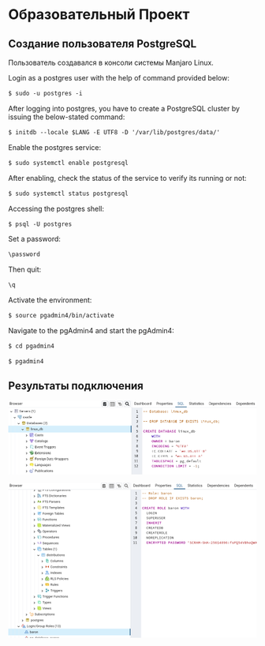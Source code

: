 # Образовательный Проект

## Создание пользователя PostgreSQL
Пользователь создавался в консоли системы Manjaro Linux.

Login as a postgres user with the help of command provided below:
```css
$ sudo -u postgres -i
```

After logging into postgres, you have to create a PostgreSQL cluster by issuing the below-stated command:
```css
$ initdb --locale $LANG -E UTF8 -D '/var/lib/postgres/data/'
```

Enable the postgres service:
```css
$ sudo systemctl enable postgresql
```

After enabling, check the status of the service to verify its running or not:
```css
$ sudo systemctl status postgresql
```

Accessing the postgres shell:
```css
$ psql -U postgres
```

Set a password:
```css
\password
```

Then quit:
```css
\q
```

Activate the environment:
```css
$ source pgadmin4/bin/activate
```

Navigate to the pgAdmin4 and start the pgAdmin4:
```css
$ cd pgadmin4
```

```css
$ pgadmin4
```

## Результаты подключения
<p align="center">
  <img src="https://github.com/cyber-baron/spring-helloworld/blob/master/screens/base.jpg" alt="base.jpg"/>
</p>

<p align="center">
  <img src="https://github.com/cyber-baron/spring-helloworld/blob/master/screens/user.jpg" alt="user.jpg"/>
</p>
